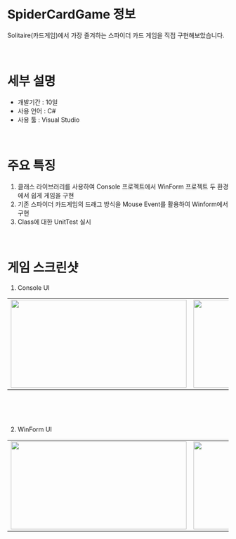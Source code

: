 # SpiderCardGame 정보
Solitaire(카드게임)에서 가장 즐겨하는 스파이더 카드 게임을 직접 구현해보았습니다.
<br/><br/><br/>

# 세부 설명
- 개발기간 : 10일
- 사용 언어 : C#
- 사용 툴 : Visual Studio
<br/><br/><br/>

# 주요 특징
1. 클래스 라이브러리를 사용하여 Console 프로젝트에서 WinForm 프로젝트 두 환경에서 쉽게 게임을 구현
2. 기존 스파이더 카드게임의 드래그 방식을 Mouse Event를 활용하여 Winform에서 구현
3. Class에 대한 UnitTest 실시
<br/><br/><br/>

# 게임 스크린샷
1. Console UI
<table>
  <tr>
<td><img src="https://user-images.githubusercontent.com/25303946/47336394-84875680-d6ca-11e8-8b7f-2a23a31262a9.png" width="400" height="200"/></td>
<td><img src="https://user-images.githubusercontent.com/25303946/47336396-88b37400-d6ca-11e8-810b-e1f70df2a721.png" width="400" height="200"/></td>
<td><img src="https://user-images.githubusercontent.com/25303946/47336400-8c46fb00-d6ca-11e8-8e28-97eaed774291.png" width="400" height="200"/></td>
  </tr>
</table>
<br/><br/><br/>

2. WinForm UI
<table>
  <tr>
<td><img src="https://user-images.githubusercontent.com/25303946/47336405-8ea95500-d6ca-11e8-8533-395bb361813d.png" width="400" height="200"/></td>
<td><img src="https://user-images.githubusercontent.com/25303946/47336407-92d57280-d6ca-11e8-9231-84e3ef58673e.png" width="400" height="200"/></td>
<td><img src="https://user-images.githubusercontent.com/25303946/47336412-949f3600-d6ca-11e8-9cd9-284bce8c438a.png" width="400" height="200"/></td>
  </tr>
</table>
<br/><br/><br/>
